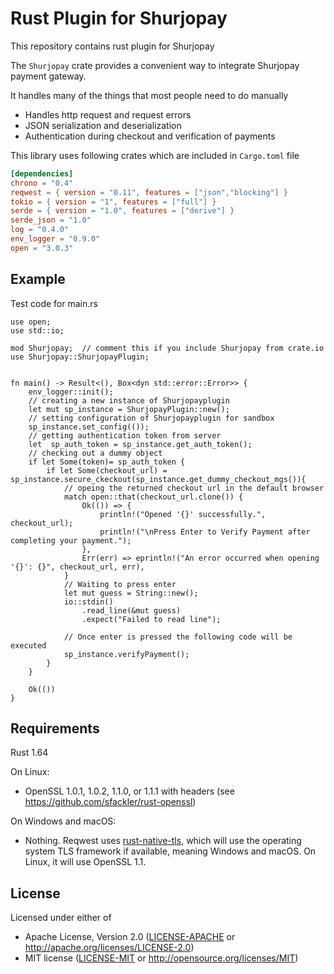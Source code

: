 # Rust Plugin for Shurjopay
This repository contains rust plugin for Shurjopay

The `Shurjopay` crate provides a convenient way to integrate Shurjopay payment gateway.

It handles many of the things that most people need to do manually
- Handles http request and request errors
- JSON serialization and deserialization
- Authentication during checkout and verification of payments

This library uses following crates which are included in `Cargo.toml` file

```toml
[dependencies]
chrono = "0.4"
reqwest = { version = "0.11", features = ["json","blocking"] }
tokio = { version = "1", features = ["full"] }
serde = { version = "1.0", features = ["derive"] }
serde_json = "1.0"
log = "0.4.0"
env_logger = "0.9.0"
open = "3.0.3"
```

## Example
Test code for main.rs

```rust,no_run
use open;
use std::io;

mod Shurjopay;  // comment this if you include Shurjopay from crate.io
use Shurjopay::ShurjopayPlugin;


fn main() -> Result<(), Box<dyn std::error::Error>> {
    env_logger::init();
    // creating a new instance of Shurjopayplugin
    let mut sp_instance = ShurjopayPlugin::new();
    // setting configuration of Shurjopayplugin for sandbox
    sp_instance.set_config(());
    // getting authentication token from server
    let  sp_auth_token = sp_instance.get_auth_token();
    // checking out a dummy object
    if let Some(token)= sp_auth_token {
        if let Some(checkout_url) = sp_instance.secure_ckeckout(sp_instance.get_dummy_checkout_mgs()){
            // opeing the returned checkout url in the default browser 
            match open::that(checkout_url.clone()) {
                Ok(()) => {
                    println!("Opened '{}' successfully.", checkout_url);
                    println!("\nPress Enter to Verify Payment after completing your payment.");
                },
                Err(err) => eprintln!("An error occurred when opening '{}': {}", checkout_url, err),
            }
            // Waiting to press enter            
            let mut guess = String::new();
            io::stdin()
                .read_line(&mut guess)
                .expect("Failed to read line");
            
            // Once enter is pressed the following code will be executed
            sp_instance.verifyPayment();
        }
    }

    Ok(())
}
```
## Requirements

Rust 1.64

On Linux:
- OpenSSL 1.0.1, 1.0.2, 1.1.0, or 1.1.1 with headers (see https://github.com/sfackler/rust-openssl)

On Windows and macOS:
- Nothing.
Reqwest uses [rust-native-tls](https://github.com/sfackler/rust-native-tls),
which will use the operating system TLS framework if available, meaning Windows
and macOS. On Linux, it will use OpenSSL 1.1.


## License

Licensed under either of

- Apache License, Version 2.0 ([LICENSE-APACHE](LICENSE-APACHE) or http://apache.org/licenses/LICENSE-2.0)
- MIT license ([LICENSE-MIT](LICENSE-MIT) or http://opensource.org/licenses/MIT)